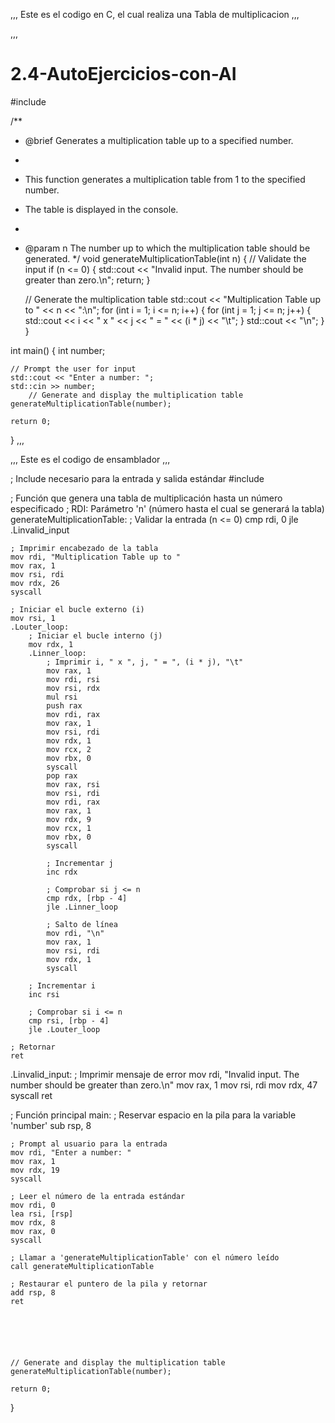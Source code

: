 ,,,
Este es el codigo en C, el cual realiza una Tabla de multiplicacion
,,,

,,,
# 2.4-AutoEjercicios-con-AI

#include <iostream>

/**
* @brief Generates a multiplication table up to a specified number.
*
* This function generates a multiplication table from 1 to the specified number.
* The table is displayed in the console.
*
* @param n The number up to which the multiplication table should be generated.
*/
void generateMultiplicationTable(int n) {
    // Validate the input
    if (n <= 0) {
        std::cout << "Invalid input. The number should be greater than zero.\n";
        return;
    }

    // Generate the multiplication table
    std::cout << "Multiplication Table up to " << n << ":\n";
    for (int i = 1; i <= n; i++) {
        for (int j = 1; j <= n; j++) {
            std::cout << i << " x " << j << " = " << (i * j) << "\t";
        }
        std::cout << "\n";
    }
}

int main() {
    int number;

    // Prompt the user for input
    std::cout << "Enter a number: ";
    std::cin >> number;
	    // Generate and display the multiplication table
    generateMultiplicationTable(number);
 
    return 0;
}
,,,

,,,
Este es el codigo de ensamblador
,,,

; Include necesario para la entrada y salida estándar
#include <iostream>

; Función que genera una tabla de multiplicación hasta un número especificado
; RDI: Parámetro 'n' (número hasta el cual se generará la tabla)
generateMultiplicationTable:
    ; Validar la entrada (n <= 0)
    cmp rdi, 0
    jle .Linvalid_input

    ; Imprimir encabezado de la tabla
    mov rdi, "Multiplication Table up to "
    mov rax, 1
    mov rsi, rdi
    mov rdx, 26
    syscall

    ; Iniciar el bucle externo (i)
    mov rsi, 1
    .Louter_loop:
        ; Iniciar el bucle interno (j)
        mov rdx, 1
        .Linner_loop:
            ; Imprimir i, " x ", j, " = ", (i * j), "\t"
            mov rax, 1
            mov rdi, rsi
            mov rsi, rdx
            mul rsi
            push rax
            mov rdi, rax
            mov rax, 1
            mov rsi, rdi
            mov rdx, 1
            mov rcx, 2
            mov rbx, 0
            syscall
            pop rax
            mov rax, rsi
            mov rsi, rdi
            mov rdi, rax
            mov rax, 1
            mov rdx, 9
            mov rcx, 1
            mov rbx, 0
            syscall

            ; Incrementar j
            inc rdx

            ; Comprobar si j <= n
            cmp rdx, [rbp - 4]
            jle .Linner_loop

            ; Salto de línea
            mov rdi, "\n"
            mov rax, 1
            mov rsi, rdi
            mov rdx, 1
            syscall

        ; Incrementar i
        inc rsi

        ; Comprobar si i <= n
        cmp rsi, [rbp - 4]
        jle .Louter_loop

    ; Retornar
    ret

.Linvalid_input:
    ; Imprimir mensaje de error
    mov rdi, "Invalid input. The number should be greater than zero.\n"
    mov rax, 1
    mov rsi, rdi
    mov rdx, 47
    syscall
    ret

; Función principal
main:
    ; Reservar espacio en la pila para la variable 'number'
    sub rsp, 8

    ; Prompt al usuario para la entrada
    mov rdi, "Enter a number: "
    mov rax, 1
    mov rdx, 19
    syscall

    ; Leer el número de la entrada estándar
    mov rdi, 0
    lea rsi, [rsp]
    mov rdx, 8
    mov rax, 0
    syscall

    ; Llamar a 'generateMultiplicationTable' con el número leído
    call generateMultiplicationTable

    ; Restaurar el puntero de la pila y retornar
    add rsp, 8
    ret






    // Generate and display the multiplication table
    generateMultiplicationTable(number);

    return 0;
}
